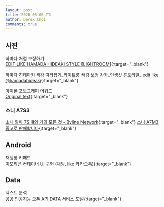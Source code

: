 ```yaml
---
layout: post
title: 2020-08-06-TIL
author: Derek Choi
comments: true
---
```



## 사진
하마다 처럼 보정하기  
[EDIT LIKE HAMADA HIDEAKI STYLE \[LIGHTROOM\]](https://www.youtube.com/watch?v=vk6euuT1Gwg){:target="_blank"}

[하마다 히데아키 색감 따라잡기_라이트룸 색감 보정 강좌_인생샷 튜토리얼_ edit like @hamadahideaki](https://www.youtube.com/watch?v=lyWNO6qO0qk){:target="_blank"}

아이폰 포토그래피 어워드  
[Original text](https://www.ippawards.com/){:target="_blank"}

### 소니 A7S3
[소니 알파 7S III의 거의 모든 것 - Byline Network](https://byline.network/2020/07/30-90/?ct=t(RSS_EMAIL_CAMPAIGN)&mc_cid=71f7ae33b3&mc_eid=13130530c7){:target="_blank"}
[소니 A7M3 중고로 판매합니다](http://the-edit.co.kr/31854){:target="_blank"}


## Android
채팅창 키패드  
[이모티콘 컨테이너 UI 구현 (채팅, like 카카오톡)](https://wooooooak.github.io/android/2020/07/30/emoticon_container/){:target="_blank"}

## Data
텍스트 분석  
[공공 인공지능 오픈 API·DATA 서비스 포털](http://aiopen.etri.re.kr/){:target="_blank"}

